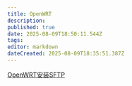 ```yaml
---
title: OpenWRT
description: 
published: true
date: 2025-08-09T18:50:11.544Z
tags: 
editor: markdown
dateCreated: 2025-08-09T18:35:51.387Z
---
```


<div class="link-card-container">
  
  <div class="link-card">
    <a href="/zh/OpenWRT/SFTP安装">OpenWRT安装SFTP</a>
  </div>
</div>